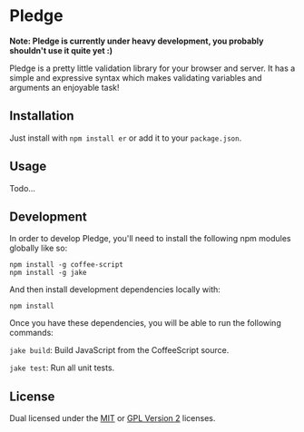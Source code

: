 
# Pledge #

**Note: Pledge is currently under heavy development, you
probably shouldn't use it quite yet :)**

Pledge is a pretty little validation library for your browser
and server. It has a simple and expressive syntax which makes
validating variables and arguments an enjoyable task!


## Installation ##

Just install with `npm install er` or add it to your
`package.json`.


## Usage ##

Todo...


## Development ##

In order to develop Pledge, you'll need to install the following
npm modules globally like so:

    npm install -g coffee-script
    npm install -g jake

And then install development dependencies locally with:

    npm install

Once you have these dependencies, you will be able to run the
following commands:

`jake build`: Build JavaScript from the CoffeeScript source.

`jake test`: Run all unit tests.


## License ##

Dual licensed under the [MIT][mit] or [GPL Version 2][gpl]
licenses.


[jake]: http://github.com/mde/jake
[mit]: http://opensource.org/licenses/mit-license.php
[gpl]: http://opensource.org/licenses/gpl-2.0.php
